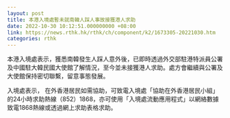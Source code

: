 ```yaml
---
layout: post
title: 本港入境處暫未就南韓人踩人事故接獲港人求助
date: 2022-10-30 10:12:51.000000000 +08:00
link: https://news.rthk.hk/rthk/ch/component/k2/1673305-20221030.htm
categories: rthk
---
```


本港入境處表示，獲悉南韓發生人踩人意外後，已即時透過外交部駐港特派員公署及中國駐大韓民國大使館了解情況，至今並未接獲港人求助。處方會繼續與公署及大使館保持密切聯繫，留意事態發展。

入境處表示， 在外香港居民如需協助，可致電入境處「協助在外香港居民小組」的24小時求助熱線（852）1868，亦可使用「入境處流動應用程式」以網絡數據致電1868熱線或透過網上求助表格求助。
